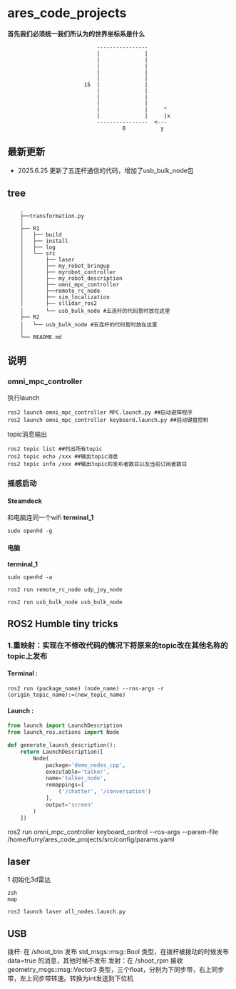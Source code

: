 # ares_code_projects

**首先我们必须统一我们所认为的世界坐标系是什么**

                                ----------------
                                |              |
                                |              |
                                |              |
                                |              |
                                |              |
                            15  |              |
                                |              |
                                |              |
                                |              |
                                |              |     ^
                                |              |     |x
                                ----------------  <---  
                                        8           y

## 最新更新
- 2025.6.25 更新了五连杆通信的代码，增加了usb_bulk_node包
## tree
        .
        ├──transformation.py
        │ 
        ├── R1
        │   ├── build
        │   ├── install
        │   ├── log
        │   └── src
        │       ├── laser
        │       ├── my_robot_bringup
        │       ├── myrobot_controller
        │       ├── my_robot_description
        │       ├── omni_mpc_controller
        │       ├──remote_rc_node
        │       ├── sim_localization
        │       ├── sllidar_ros2
        │       └── usb_bulk_node #五连杆的代码暂时放在这里
        ├── R2
        │   └── usb_bulk_node #五连杆的代码暂时放在这里
        │
        └── README.md
## 说明
### omni_mpc_controller
执行launch 
``` terminal
ros2 launch omni_mpc_controller MPC.launch.py ##启动避障程序
ros2 launch omni_mpc_controller keyboard.launch.py ##启动键盘控制
```
topic消息输出
```
ros2 topic list ##列出所有topic
ros2 topic echo /xxx ##输出topic消息
ros2 topic info /xxx ##输出topic的发布者数目以及当前订阅者数目
```
### 摇感启动
#### Steamdeck
和电脑连同一个wifi
**terminal_1**
``` terminal
sudo openhd -g
```
#### 电脑
**terminal_1**
``` ternimal
sudo openhd -a
```
```terminal
ros2 run remote_rc_node udp_joy_node
```
```terminal
ros2 run usb_bulk_node usb_bulk_node
```
## ROS2 Humble tiny tricks
### 1.重映射：实现在不修改代码的情况下将原来的topic改在其他名称的topic上发布
#### Terminal :
``` terminal
ros2 run (package_name) (node_name) --ros-args -r (origin_topic_name):=(new_topic_name)
```

#### Launch :
``` python
from launch import LaunchDescription
from launch_ros.actions import Node

def generate_launch_description():
    return LaunchDescription([
        Node(
            package='demo_nodes_cpp',
            executable='talker',
            name='talker_node',
            remappings=[
                ('/chatter', '/conversation')
            ],
            output='screen'
        )
    ])
```

ros2 run omni_mpc_controller keyboard_control --ros-args --param-file /home/furry/ares_code_projects/src/config/params.yaml

## laser
1 初始化3d雷达
```
zsh
map
```
```
ros2 launch laser all_nodes.launch.py
```

## USB
拨杆: 在 /shoot_btn 发布 std_msgs::msg::Bool 类型，在拨杆被拨动的时候发布 data=true 的消息，其他时候不发布
发射：在 /shoot_rpm 接收 geometry_msgs::msg::Vector3 类型，三个float，分别为下同步带，右上同步带，左上同步带转速。转换为int发送到下位机